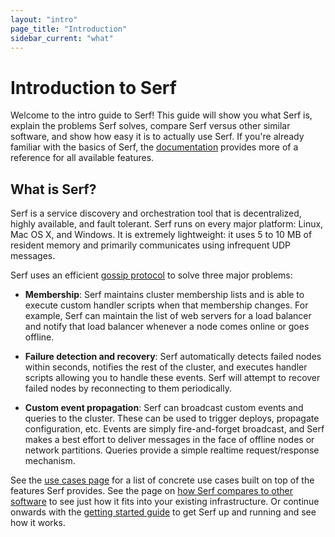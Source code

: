 ```yaml
---
layout: "intro"
page_title: "Introduction"
sidebar_current: "what"
---
```


# Introduction to Serf

Welcome to the intro guide to Serf! This guide will show you what Serf is,
explain the problems Serf solves, compare Serf versus other similar
software, and show how easy it is to actually use Serf. If you're already familiar
with the basics of Serf, the [documentation](/docs/index.html) provides more
of a reference for all available features.

## What is Serf?

Serf is a service discovery and orchestration tool that is decentralized,
highly available, and fault tolerant.
Serf runs on every major platform: Linux, Mac OS X, and Windows. It is
extremely lightweight: it uses 5 to 10 MB of resident memory and primarily
communicates using infrequent UDP messages.

Serf uses an efficient [gossip protocol](/docs/internals/gossip.html)
to solve three major problems:

* **Membership**: Serf maintains cluster membership lists and is able to
  execute custom handler scripts when that membership changes. For example,
  Serf can maintain the list of web servers for a load balancer and notify
  that load balancer whenever a node comes online or goes offline.

* **Failure detection and recovery**: Serf automatically detects failed nodes within
  seconds, notifies the rest of the cluster,
  and executes handler scripts allowing you to handle these events.
  Serf will attempt to recover failed nodes by reconnecting to them
  periodically.

* **Custom event propagation**: Serf can broadcast custom events and queries
  to the cluster. These can be used to trigger deploys, propagate configuration, etc.
  Events are simply fire-and-forget broadcast, and Serf makes a best effort to
  deliver messages in the face of offline nodes or network partitions. Queries
  provide a simple realtime request/response mechanism.

See the [use cases page](/intro/use-cases.html) for a list of concrete use
cases built on top of the features Serf provides. See the page on
[how Serf compares to other software](/intro/vs-other-sw.html) to see just
how it fits into your existing infrastructure. Or continue onwards with
the [getting started guide](/intro/getting-started/install.html) to get
Serf up and running and see how it works.
